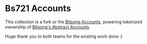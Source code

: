 # Bs721 Accounts 

This collection is a fork or the [Bitsong Accounts](https://github.com/public-awesome/names), powering tokenized ownership of [Bitsong's Abstract Accounts](https://github.com/AbstractSDK/abstract).

Huge thank you to both teams for the existing work done :)

